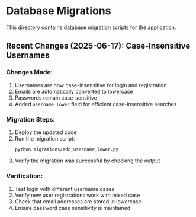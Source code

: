# Database Migrations

This directory contains database migration scripts for the application.

## Recent Changes (2025-06-17): Case-Insensitive Usernames

### Changes Made:
1. Usernames are now case-insensitive for login and registration
2. Emails are automatically converted to lowercase
3. Passwords remain case-sensitive
4. Added `username_lower` field for efficient case-insensitive searches

### Migration Steps:

1. Deploy the updated code
2. Run the migration script:
   ```bash
   python migrations/add_username_lower.py
   ```
3. Verify the migration was successful by checking the output

### Verification:

1. Test login with different username cases
2. Verify new user registrations work with mixed case
3. Check that email addresses are stored in lowercase
4. Ensure password case sensitivity is maintained
